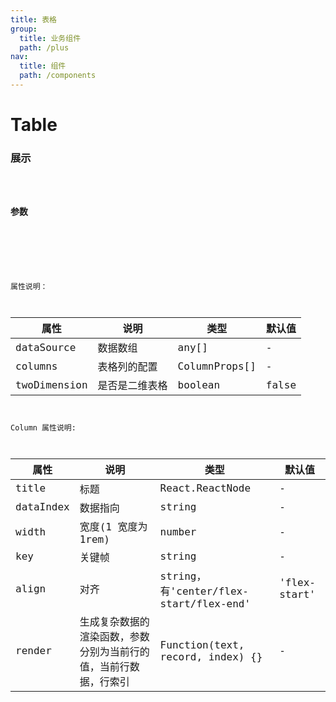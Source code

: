 ```yaml
---
title: 表格
group:
  title: 业务组件
  path: /plus
nav:
  title: 组件
  path: /components
---
```


# Table

### 展示

<code src="./demos/demo.tsx" />

### 参数

<API />

###

属性说明：

| 属性         | 说明           | 类型          | 默认值 |
| ------------ | -------------- | ------------- | ------ |
| dataSource   | 数据数组       | any[]         | -      |
| columns      | 表格列的配置   | ColumnProps[] | -      |
| twoDimension | 是否是二维表格 | boolean       | false  |

Column 属性说明:

| 属性 | 说明 | 类型 | 默认值 |
| --- | --- | --- | --- |
| title | 标题 | React.ReactNode | - |
| dataIndex | 数据指向 | string | - |
| width | 宽度(1 宽度为 1rem) | number | - |
| key | 关键帧 | string | - |
| align | 对齐 | string，有'center/flex-start/flex-end' | 'flex-start' |
| render | 生成复杂数据的渲染函数，参数分别为当前行的值，当前行数据，行索引 | Function(text, record, index) {} | - |
